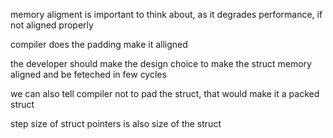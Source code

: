 
memory aligment is important to think about, as it degrades performance, if not aligned properly

compiler does the padding make it alligned

the developer should make the design choice to make the struct memory aligned and be feteched in few cycles

we can also tell compiler not to pad the struct, that would make it a packed struct

step size of struct pointers is also size of the struct

